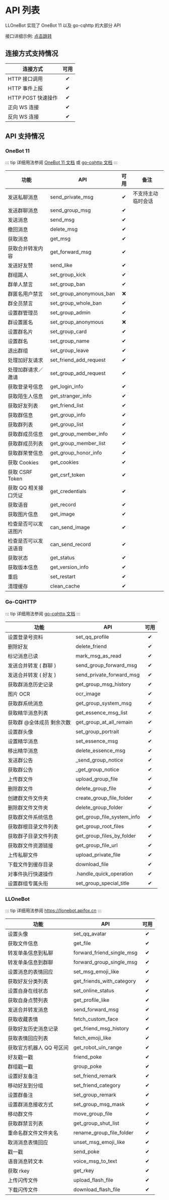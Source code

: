 # API 列表

LLOneBot 实现了 OneBot 11 以及 go-cqhttp 的大部分 API

接口详细示例: [点击跳转](https://llonebot.apifox.cn)

## 连接方式支持情况
| 连接方式           |可用|
|----------------|:-:| 
| HTTP 接口调用      | ✔ |
| HTTP 事件上报      | ✔ |
| HTTP POST 快速操作 | ✔ |
| 正向 WS 连接       | ✔ |
| 反向 WS 连接       | ✔ |

## API 支持情况

### OneBot 11

::: tip
详细用法参阅 [OneBot 11 文档](https://github.com/botuniverse/onebot-11/blob/master/api/public.md) 或 [go-cqhttp 文档](https://docs.go-cqhttp.org/api/)
:::

| 功能         |     API    | 可用 | 备注 |
|------------| -------------  |:-:| -------------- |
| 发送私聊消息     |   send_private_msg | ✔ | 不支持主动临时会话 |
| 发送群聊消息     |   send_group_msg | ✔ |
| 发送消息       |   send_msg | ✔ |
| 撤回消息       |   delete_msg | ✔ |
| 获取消息     |   get_msg | ✔ |
| 获取合并转发内容 | get_forward_msg | ✔ |
| 发送好友赞      |   send_like | ✔ | |
| 群组踢人        |   set_group_kick | ✔ |
| 群单人禁言        |   set_group_ban | ✔ |
| 群匿名用户禁言      |   set_group_anonymous_ban | ❌ |
| 群全员禁言       |   set_group_whole_ban | ✔ |
| 设置群管理员      |   set_group_admin | ✔ |
| 群设置匿名      |   set_group_anonymous | ❌ |
| 设置群名片      |   set_group_card | ✔ |
| 设置群名       |   set_group_name | ✔ |
| 退出群组         |   set_group_leave | ✔ |
| 处理加好友请求     |   set_friend_add_request | ✔ |
| 处理加群请求／邀请     |   set_group_add_request | ✔ |
| 获取登录号信息 |   get_login_info | ✔ |
| 获取陌生人信息    |   get_stranger_info | ✔ |
| 获取好友列表     |   get_friend_list | ✔ |
| 获取群信息      |   get_group_info | ✔ |
| 获取群列表      |   get_group_list | ✔ |
| 获取群成员信息    |   get_group_member_info | ✔ |
| 获取群成员列表    |   get_group_member_list | ✔ |
| 获取群荣誉信息    | get_group_honor_info | ✔ |
| 获取 Cookies |  get_cookies | ✔ |
| 获取 CSRF Token |  get_csrf_token | ✔ |
| 获取 QQ 相关接口凭证 |  get_credentials | ✔ |
| 获取语音     |   get_record | ✔ |
| 获取图片信息     |   get_image | ✔ |
| 检查是否可以发送图片   |   can_send_image | ✔ |
| 检查是否可以发送语音   |   can_send_record | ✔ |
| 获取状态       |   get_status | ✔ |
| 获取版本信息     |   get_version_info | ✔ |
| 重启      | set_restart | ✔ |
| 清理缓存       | clean_cache | ✔ |

### Go-CQHTTP

::: tip
详细用法参阅 [go-cqhttp 文档](https://docs.go-cqhttp.org/api/)
:::

| 功能 |     API    |可用|
| --- | -------------  |:--:|
| 设置登录号资料 | set_qq_profile | ✔ |
| 删除好友 | delete_friend | ✔ |
| 标记消息已读 | mark_msg_as_read | ✔ |
| 发送合并转发 ( 群聊 ) | send_group_forward_msg | ✔ |
| 发送合并转发 ( 好友 ) | send_private_forward_msg | ✔ |
| 获取群消息历史记录 | get_group_msg_history | ✔ |
| 图片 OCR | ocr_image | ✔ |
| 获取群系统消息 | get_group_system_msg | ✔ |
| 获取精华消息列表 | get_essence_msg_list | ✔ |
| 获取群 @全体成员 剩余次数 | get_group_at_all_remain | ✔ |
| 设置群头像 | set_group_portrait | ✔ |
| 设置精华消息 | set_essence_msg | ✔ |
| 移出精华消息 | delete_essence_msg | ✔ |
| 发送群公告 | _send_group_notice | ✔ |
| 获取群公告 | _get_group_notice | ✔ |
| 上传群文件 | upload_group_file | ✔ |
| 删除群文件 | delete_group_file | ✔ |
| 创建群文件文件夹 | create_group_file_folder | ✔ |
| 删除群文件文件夹 | delete_group_folder | ✔ |
| 获取群文件系统信息 | get_group_file_system_info | ✔ |
| 获取群根目录文件列表 | get_group_root_files | ✔ |
| 获取群子目录文件列表 | get_group_files_by_folder | ✔ |
| 获取群文件资源链接 | get_group_file_url | ✔ |
| 上传私聊文件 | upload_private_file | ✔ |
| 下载文件到缓存目录 | download_file | ✔ |
| 对事件执行快速操作 | .handle_quick_operation | ✔ |
| 设置群组专属头衔 | set_group_special_title | ✔ |

### LLOneBot

::: tip
详细用法参阅 <https://llonebot.apifox.cn>
:::

| 功能             | API                          |可用|
|------------------|------------------------------|:--:|
| 设置头像           | set_qq_avatar                | ✔ |
| 获取文件信息         | get_file                     | ✔ |
| 转发单条信息到私聊      | forward_friend_single_msg    | ✔ |
| 转发单条信息到群聊      | forward_group_single_msg     | ✔ |
| 设置消息的表情回应      | set_msg_emoji_like           | ✔ |
| 获取好友分类列表       | get_friends_with_category    | ✔ |
| 设置自身在线状态       | set_online_status            | ✔ |
| 获取自身点赞列表       | get_profile_like             | ✔ |
| 发送合并转发消息       | send_forward_msg             | ✔ |
| 获取收藏表情          | fetch_custom_face            | ✔ |
| 获取好友历史消息记录    | get_friend_msg_history       | ✔ |
| 获取表情回应列表       | fetch_emoji_like             | ✔ |
| 获取官方机器人 QQ 号区间 | get_robot_uin_range          | ✔ |
| 好友戳一戳          | friend_poke                  | ✔ |
| 群组戳一戳          | group_poke                   | ✔ |
| 设置好友备注         | set_friend_remark            | ✔ |
| 移动好友到分组        | set_friend_category          | ✔ |
| 设置群备注          | set_group_remark             | ✔ |
| 设置群消息接收方式    | set_group_msg_mask           | ✔ |
| 移动群文件           | move_group_file             | ✔ |
| 获取群禁言列表       | get_group_shut_list           | ✔ |
| 重命名群文件文件夹名  | rename_group_file_folder      | ✔ |
| 取消消息表情回应     | unset_msg_emoji_like         | ✔ |
| 戳一戳              | send_poke                    | ✔ |
| 语音消息转文本      | voice_msg_to_text            | ✔ |
| 获取 rkey          | get_rkey                     | ✔ |
| 上传闪传文件        | upload_flash_file            | ✔ |
| 下载闪传文件        | download_flash_file          | ✔ |
